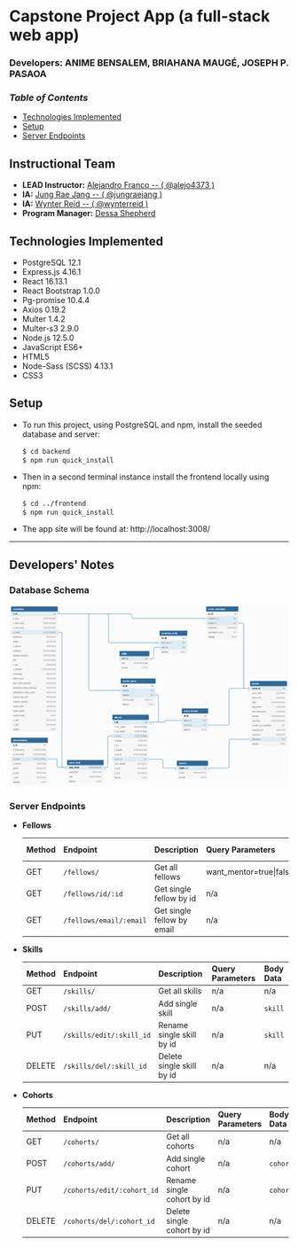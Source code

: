 # Capstone Project App (a full-stack web app)

<!-- *italicized description* -->

### **Developers: ANIME BENSALEM, BRIAHANA MAUGÉ, JOSEPH P. PASAOA**


### _Table of Contents_
+ [Technologies Implemented](#technologies-implemented)
+ [Setup](#setup)
+ [Server Endpoints](#server-endpoints)


<!-- ![screencap]() -->

## Instructional Team
+ **LEAD Instructor:** [Alejandro Franco -- ( @alejo4373 )](https://github.com/alejo4373)
+ **IA:** [Jung Rae Jang -- ( @jungraejang )](https://github.com/jungraejang)
+ **IA:** [Wynter Reid -- ( @wynterreid )](https://github.com/wynterreid)
+ **Program Manager:** [Dessa Shepherd](https://www.linkedin.com/in/dessa-shepherd-7a55b374/)

## Technologies Implemented
+ PostgreSQL 12.1
+ Express.js 4.16.1
+ React 16.13.1
+ React Bootstrap 1.0.0
+ Pg-promise 10.4.4
+ Axios 0.19.2
+ Multer 1.4.2
+ Multer-s3 2.9.0
+ Node.js 12.5.0
+ JavaScript ES6+
+ HTML5
+ Node-Sass (SCSS) 4.13.1
+ CSS3

## Setup
+ To run this project, using PostgreSQL and npm, install the seeded database and server:
  ```
  $ cd backend
  $ npm run quick_install
  ```
+ Then in a second terminal instance install the frontend locally using npm:
  ```
  $ cd ../frontend
  $ npm run quick_install
  ```
+ The app site will be found at: http://localhost:3008/

---

## Developers' Notes

### **Database Schema**
![Database Schema](/docs/DatabaseSchema.png)

### **Server Endpoints**
- **Fellows**

  | Method | Endpoint                | Description                 | Query Parameters        | Body Data |
  | ------ | ----------------------- | --------------------------- | ----------------------- | --------- |
  | GET    | `/fellows/`             | Get all fellows             | want_mentor=true\|false | n/a       |
  | GET    | `/fellows/id/:id`       | Get single fellow by id     | n/a                     | n/a       |
  | GET    | `/fellows/email/:email` | Get single fellow by email  | n/a                     | n/a       |

- **Skills**

  | Method | Endpoint                 | Description                | Query Parameters  | Body Data |
  | ------ | ------------------------ | -------------------------- | ----------------- | --------- |
  | GET    | `/skills/`               | Get all skills             | n/a               | n/a       |
  | POST   | `/skills/add/`           | Add single skill           | n/a               | `skill`   |
  | PUT    | `/skills/edit/:skill_id` | Rename single skill by id  | n/a               | `skill`   |
  | DELETE | `/skills/del/:skill_id`  | Delete single skill by id  | n/a               | n/a       |

- **Cohorts**

  | Method | Endpoint                   | Description                 | Query Parameters | Body Data |
  | ------ | -------------------------- | --------------------------- | ---------------- | --------- |
  | GET    | `/cohorts/`                | Get all cohorts             | n/a              | n/a       |
  | POST   | `/cohorts/add/`            | Add single cohort           | n/a              | `cohort`  |
  | PUT    | `/cohorts/edit/:cohort_id` | Rename single cohort by id  | n/a              | `cohort`  |
  | DELETE | `/cohorts/del/:cohort_id`  | Delete single cohort by id  | n/a              | n/a       |


<!--
- **Users**

  | Method | Endpoint     | Description           | Body Data                |
  | ------ | ------------ | --------------------- | ------------------------ |
  | GET    | `/users`     | Get all users         | n/a                      |
  | GET    | `/users/:id` | Get single user by id | n/a                      |
  | POST   | `/users/`    | Add new user          | `username`, `avatarUrl`  |
  | PUT    | `/fellows/update/:id`   | Edit a single fellow's data | n/a                    | `fFirstName`, `fLastName`, `fPicture`, `fBio`, `fLinkedIn`, `fGithub`, `wantMentor` |
  | DELETE | `/fellows/delete/:id`   | Delete a single fellow      | n/a                    | n/a       |
  -->